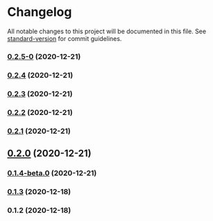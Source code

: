 # Changelog

All notable changes to this project will be documented in this file. See [standard-version](https://github.com/conventional-changelog/standard-version) for commit guidelines.

### [0.2.5-0](https://github.com/jianmofeng/standard-version-test/compare/v0.2.4...v0.2.5-0) (2020-12-21)

### [0.2.4](https://github.com/jianmofeng/standard-version-test/compare/v0.2.3...v0.2.4) (2020-12-21)

### [0.2.3](https://github.com/jianmofeng/standard-version-test/compare/v0.2.0...v0.2.3) (2020-12-21)

### [0.2.2](https://github.com/jianmofeng/standard-version-test/compare/v0.2.0...v0.2.2) (2020-12-21)

### [0.2.1](https://github.com/jianmofeng/standard-version-test/compare/v0.2.0...v0.2.1) (2020-12-21)

## [0.2.0](https://github.com/jianmofeng/standard-version-test/compare/v0.1.4-beta.0...v0.2.0) (2020-12-21)

### [0.1.4-beta.0](https://github.com/jianmofeng/standard-version-test/compare/v0.1.3...v0.1.4-beta.0) (2020-12-21)

### [0.1.3](https://github.com/jianmofeng/standard-version-test/compare/v0.1.2...v0.1.3) (2020-12-18)

### 0.1.2 (2020-12-18)
